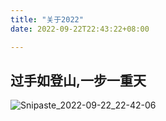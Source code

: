```yaml
---
title: "关于2022"
date: 2022-09-22T22:43:22+08:00

---
```


## 过手如登山,一步一重天

![Snipaste_2022-09-22_22-42-06](http://inksnw.asuscomm.com:3001/blog/关于2022_20c8bb3c1405d8e288e524bcb6376545.png)
